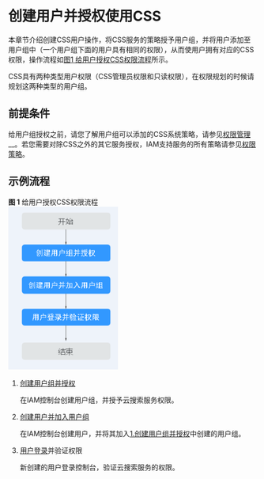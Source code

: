 # 创建用户并授权使用CSS<a name="css_01_0072"></a>

本章节介绍创建CSS用户操作，将CSS服务的策略授予用户组，并将用户添加至用户组中（一个用户组下面的用户具有相同的权限），从而使用户拥有对应的CSS权限，操作流程如[图1 给用户授权CSS权限流程](#fig342064620244)所示。

CSS具有两种类型用户权限（CSS管理员权限和只读权限），在权限规划的时候请规划这两种类型的用户组。

## 前提条件<a name="section17110143884619"></a>

给用户组授权之前，请您了解用户组可以添加的CSS系统策略，请参见[权限管理](https://support.huaweicloud.com/productdesc-css/css_04_0014.html)__。若您需要对除CSS之外的其它服务授权，IAM支持服务的所有策略请参见[权限策略](https://support.huaweicloud.com/usermanual-permissions/iam_01_0001.html)。

## 示例流程<a name="section85262192392"></a>

**图 1**  给用户授权CSS权限流程<a name="fig342064620244"></a>  
![](figures/给用户授权CSS权限流程.png "给用户授权CSS权限流程")

1.  <a name="li1157731913917"></a>[创建用户组并授权](https://support.huaweicloud.com/usermanual-iam/iam_03_0001.html)

    在IAM控制台创建用户组，并授予云搜索服务权限。

2.  [创建用户并加入用户组](https://support.huaweicloud.com/usermanual-iam/iam_02_0001.html)

    在IAM控制台创建用户，并将其加入[1.创建用户组并授权](#li1157731913917)中创建的用户组。

3.  [用户登录](https://support.huaweicloud.com/usermanual-iam/iam_01_0552.html)并验证权限

    新创建的用户登录控制台，验证云搜索服务的权限。


